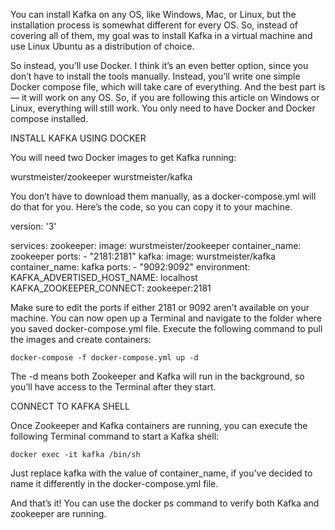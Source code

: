 
You can install Kafka on any OS, like Windows, Mac, or Linux, but the installation process is somewhat different for every OS. So, instead of covering all of them, my goal was to install Kafka in a virtual machine and use Linux Ubuntu as a distribution of choice.

So instead, you’ll use Docker. I think it’s an even better option, since you don’t have to install the tools manually. Instead, you’ll write one simple Docker compose file, which will take care of everything. And the best part is — it will work on any OS. So, if you are following this article on Windows or Linux, everything will still work. You only need to have Docker and Docker compose installed.


INSTALL KAFKA USING DOCKER

You will need two Docker images to get Kafka running:

wurstmeister/zookeeper 
wurstmeister/kafka 

You don’t have to download them manually, as a docker-compose.yml will do that for you. Here’s the code, so you can copy it to your machine.

version: '3'

services:
  zookeeper:
    image: wurstmeister/zookeeper
    container_name: zookeeper
    ports:
      - "2181:2181"
  kafka:
    image: wurstmeister/kafka
    container_name: kafka
    ports:
      - "9092:9092"
    environment:
      KAFKA_ADVERTISED_HOST_NAME: localhost
      KAFKA_ZOOKEEPER_CONNECT: zookeeper:2181
      
      
Make sure to edit the ports if either 2181 or 9092 aren’t available on your machine. You can now open up a Terminal and navigate to the folder where you saved docker-compose.yml file. Execute the following command to pull the images and create containers:

	docker-compose -f docker-compose.yml up -d

The -d means both Zookeeper and Kafka will run in the background, so you’ll have access to the Terminal after they start.


CONNECT TO KAFKA SHELL

Once Zookeeper and Kafka containers are running, you can execute the following Terminal command to start a Kafka shell:

	docker exec -it kafka /bin/sh

Just replace kafka with the value of container_name, if you’ve decided to name it differently in the docker-compose.yml file.

And that’s it! You can use the docker ps command to verify both Kafka and zookeeper are running.


